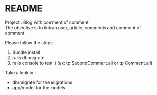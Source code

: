 # README

Project : Blog with comment of comment  
The objective is to link an user, article, comments and comment of comment.

Please follow the steps: 
1. Bundle install 
2. rails db:migrate
3. rails console to test :) (ex: tp SecondComment.all or tp Comment.all)

Take a look in : 
- db/migrate for the migrations
- app/model for the models 



